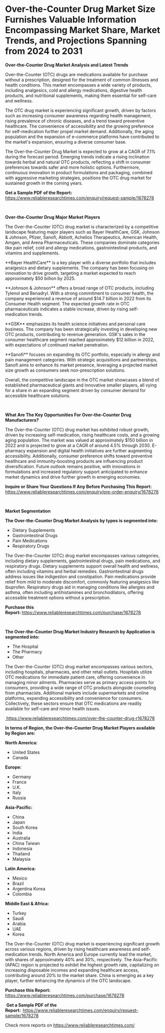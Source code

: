 <p><h1>Over-the-Counter Drug Market Size Furnishes Valuable Information Encompassing Market Share, Market Trends, and Projections Spanning from 2024 to 2031</h1></p><p><strong>Over-the-Counter Drug Market Analysis and Latest Trends</strong></p>
<p><p>Over-the-Counter (OTC) drugs are medications available for purchase without a prescription, designed for the treatment of common illnesses and health conditions. This market encompasses a wide variety of products, including analgesics, cold and allergy medications, digestive health products, and nutritional supplements, making them essential for self-care and wellness.</p><p>The OTC drug market is experiencing significant growth, driven by factors such as increasing consumer awareness regarding health management, rising prevalence of chronic diseases, and a trend toward preventive healthcare. The convenience of accessibility and the growing preference for self-medication further propel market demand. Additionally, the aging population and the expansion of e-commerce platforms have contributed to the market's expansion, ensuring a diverse consumer base.</p><p>The Over-the-Counter Drug Market is expected to grow at a CAGR of 7.1% during the forecast period. Emerging trends indicate a rising inclination towards herbal and natural OTC products, reflecting a shift in consumer preferences towards safer and more holistic options. Furthermore, continuous innovation in product formulations and packaging, combined with aggressive marketing strategies, positions the OTC drug market for sustained growth in the coming years.</p></p>
<p><strong>Get a Sample PDF of the Report:&nbsp;</strong> <a href="https://www.reliableresearchtimes.com/enquiry/request-sample/1678278?utm_campaign=1994&utm_medium=2&utm_source=Github&utm_content=ia&utm_term=28122024&utm_id=over-the-counter-drug">https://www.reliableresearchtimes.com/enquiry/request-sample/1678278</a></p>
<p>&nbsp;</p>
<p><strong>Over-the-Counter Drug Major Market Players</strong></p>
<p><p>The Over-the-Counter (OTC) drug market is characterized by a competitive landscape featuring major players such as Bayer HealthCare, GSK, Johnson & Johnson, Pfizer, Sanofi, Abbott, Achelios Therapeutics, American Health, Amgen, and Arena Pharmaceuticals. These companies dominate categories like pain relief, cold and allergy medications, gastrointestinal products, and vitamins and supplements.</p><p>**Bayer HealthCare** is a key player with a diverse portfolio that includes analgesics and dietary supplements. The company has been focusing on innovation to drive growth, targeting a market expected to reach approximately $50 billion by 2025.</p><p>**Johnson & Johnson** offers a broad range of OTC products, including Tylenol and Benadryl. With a strong commitment to consumer health, the company experienced a revenue of around $14.7 billion in 2022 from its Consumer Health segment. The expected growth rate in OTC pharmaceuticals indicates a stable increase, driven by rising self-medication trends.</p><p>**GSK** emphasizes its health science initiatives and personal care business. The company has been strategically investing in developing new OTC products, contributing to revenue generation. GSK's sales in the consumer healthcare segment reached approximately $12 billion in 2022, with expectations of continued market penetration.</p><p>**Sanofi** focuses on expanding its OTC portfolio, especially in allergy and pain management categories. With strategic acquisitions and partnerships, Sanofi aims to enhance its market presence, leveraging a projected market size growth as consumers seek non-prescription solutions.</p><p>Overall, the competitive landscape in the OTC market showcases a blend of established pharmaceutical giants and innovative smaller players, all vying for a share in an expanding segment driven by consumer demand for accessible healthcare solutions.</p></p>
<p>&nbsp;</p>
<p><strong>What Are The Key Opportunities For Over-the-Counter Drug Manufacturers?</strong></p>
<p><p>The Over-the-Counter (OTC) drug market has exhibited robust growth, driven by increasing self-medication, rising healthcare costs, and a growing aging population. The market was valued at approximately $150 billion in 2022 and is projected to grow at a CAGR of around 4.5% through 2030. E-pharmacy expansion and digital health initiatives are further augmenting accessibility. Additionally, consumer preference shifts toward preventive healthcare and immunity-boosting products are influencing product diversification. Future outlook remains positive, with innovations in formulations and increased regulatory support anticipated to enhance market dynamics and drive further growth in emerging economies.</p></p>
<p><strong>Inquire or Share Your Questions If Any Before Purchasing This Report:</strong> <a href="https://www.reliableresearchtimes.com/enquiry/pre-order-enquiry/1678278?utm_campaign=1994&utm_medium=2&utm_source=Github&utm_content=ia&utm_term=28122024&utm_id=over-the-counter-drug">https://www.reliableresearchtimes.com/enquiry/pre-order-enquiry/1678278</a></p>
<p>&nbsp;</p>
<p><strong>Market Segmentation</strong></p>
<p><strong>The Over-the-Counter Drug Market Analysis by types is segmented into:</strong></p>
<p><ul><li>Dietary Supplements</li><li>Gastrointestinal Drugs</li><li>Pain Medications</li><li>Respiratory Drugs</li></ul></p>
<p><p>The Over-the-Counter (OTC) drug market encompasses various categories, including dietary supplements, gastrointestinal drugs, pain medications, and respiratory drugs. Dietary supplements support overall health and wellness, often including vitamins and herbal remedies. Gastrointestinal drugs address issues like indigestion and constipation. Pain medications provide relief from mild to moderate discomfort, commonly featuring analgesics like ibuprofen. Respiratory drugs aid in managing conditions like allergies and asthma, often including antihistamines and bronchodilators, offering accessible treatment options without a prescription.</p></p>
<p><strong>Purchase this Report:&nbsp;</strong><a href="https://www.reliableresearchtimes.com/purchase/1678278?utm_campaign=1994&utm_medium=2&utm_source=Github&utm_content=ia&utm_term=28122024&utm_id=over-the-counter-drug">https://www.reliableresearchtimes.com/purchase/1678278</a></p>
<p>&nbsp;</p>
<p><strong>The Over-the-Counter Drug Market Industry Research by Application is segmented into:</strong></p>
<p><ul><li>The Hospital</li><li>The Pharmacy</li><li>Other</li></ul></p>
<p><p>The Over-the-Counter (OTC) drug market encompasses various sectors, including hospitals, pharmacies, and other retail outlets. Hospitals utilize OTC medications for immediate patient care, offering convenience in managing minor ailments. Pharmacies serve as primary access points for consumers, providing a wide range of OTC products alongside counseling from pharmacists. Additional markets include supermarkets and online platforms, expanding accessibility and convenience for consumers. Collectively, these sectors ensure that OTC medications are readily available for self-care and minor health issues.</p></p>
<p><a href="https://www.reliableresearchtimes.com/over-the-counter-drug-r1678278?utm_campaign=1994&utm_medium=2&utm_source=Github&utm_content=ia&utm_term=28122024&utm_id=over-the-counter-drug">&nbsp;https://www.reliableresearchtimes.com/over-the-counter-drug-r1678278</a></p>
<p><strong>In terms of Region, the Over-the-Counter Drug Market Players available by Region are:</strong></p>
<p>
    <p> <strong> North America: </strong>
        <ul>
            <li>United States</li>
            <li>Canada</li>
        </ul>
        </p> 
    <p> <strong> Europe: </strong>
        <ul>
            <li>Germany</li>
            <li>France</li>
            <li>U.K.</li>
            <li>Italy</li>
            <li>Russia</li>
        </ul>
        </p> 
    <p> <strong> Asia-Pacific: </strong>
        <ul>
            <li>China</li>
            <li>Japan</li>
            <li>South Korea</li>
            <li>India</li>
            <li>Australia</li>
            <li>China Taiwan</li>
            <li>Indonesia</li>
            <li>Thailand</li>
            <li>Malaysia</li>
        </ul>
        </p> 
    <p> <strong> Latin America: </strong>
        <ul>
            <li>Mexico</li>
            <li>Brazil</li>
            <li>Argentina Korea</li>
            <li>Colombia</li>
        </ul>
        </p> 
    <p> <strong> Middle East & Africa: </strong>
        <ul>
            <li>Turkey</li>
            <li>Saudi</li>
            <li>Arabia</li>
            <li>UAE</li>
            <li>Korea</li>
        </ul>
    </p>
    </p>
<p><p>The Over-the-Counter (OTC) drug market is experiencing significant growth across various regions, driven by rising healthcare awareness and self-medication trends. North America and Europe currently lead the market, with shares of approximately 40% and 30%, respectively. The Asia-Pacific (APAC) region is projected to exhibit the highest growth rate, capitalizing on increasing disposable incomes and expanding healthcare access, contributing around 20% to the market share. China is emerging as a key player, further enhancing the dynamics of the OTC landscape.</p></p>
<p><strong>Purchase this Report: </strong><a href="https://www.reliableresearchtimes.com/purchase/1678278?utm_campaign=1994&utm_medium=2&utm_source=Github&utm_content=ia&utm_term=28122024&utm_id=over-the-counter-drug">https://www.reliableresearchtimes.com/purchase/1678278</a></p>
<p>&nbsp;<strong>Get a Sample PDF of the Report:&nbsp;&nbsp;</strong><a href="https://www.reliableresearchtimes.com/enquiry/request-sample/1678278?utm_campaign=1994&utm_medium=2&utm_source=Github&utm_content=ia&utm_term=28122024&utm_id=over-the-counter-drug">https://www.reliableresearchtimes.com/enquiry/request-sample/1678278</a></p>
<p><strong></strong></p>
<p>Check more reports on <a href="https://www.reliableresearchtimes.com/?utm_campaign=1994&utm_medium=2&utm_source=Github&utm_content=ia&utm_term=28122024&utm_id=over-the-counter-drug">https://www.reliableresearchtimes.com/</a></p>